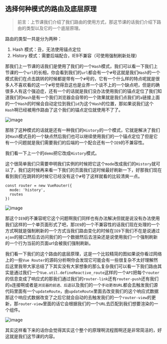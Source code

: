 ## 选择何种模式的路由及底层原理

> 前言：上节课我们介绍了我们路由的使用方式，那这节课的话我们介绍下路由的类型以及它的一个底层原理。

路由的类型一共是分为两种：
1. Hash 模式：丑，无法使用锚点定位
2. History 模式：需要后端配合，IE9不兼容（可使用强制刷新处理）


那我们上一节课的话我们是使用了我们的一个`Hash`模式，我们可以看一下我们上节课的一个`url`的长相，你会看到我们的`url`都会有一个`#`号这就是我们`Hash`的一个模式我们在点击跳转的时候都是带有一个`#`号的，它有一个什么样的特点呢就是很多人不喜欢看的这一个`#`号觉得丑这也是业界一个谈不上的一个缺点吧，但是的确很多人有这个强迫症，还有一个的话就是我们没办法使用我们的锚点定位了我们知道我们的`Hash`是有一个我们浏览器会自带的一个效果就是我们点我们的`a`链接上面的一个`Hash`的时候会自动定位到我们`id`为这个`Hash`的位置，那如果说我们这个`Hash`啊已经被用作路由了这个我们的锚点定位就使用不了了。

![image](http://m.qpic.cn/psc?/V12UXEll2JjLTU/S1G4*2hi*D5aPIJug2nMaz7I7RcMoTmIBCFzmFnT6nX*bqTuddvvx5NJW6kCnVkiWsY0QMqbkFP9v0Ax2wH6*F8eJmjtKmZ3WnrGhUlzugA!/b&bo=sAEfAQAAAAARB58!&rf=viewer_4&t=5)


那除了这种模式的话就是还有一种我们的`History`的一个模式，它就是解决了我们对`Hash`模式丑的一个缺点然后我们也可以继续使用我们的一个锚点定位了但是它有一个问题就是我们需要我们的后端的一个配合还有一个`IE9`的不兼容性。

我们看一下上一个的`demo`把它改成`History`模式。

这个很简单我们只需要申明我们实例的时候把它这个`mode`改成我们的`History`就可以了，我们这时候再来看一下我们的页面我们这时候最好刷新一下，好那我们现在看到我们在跳转的时候它已经没有这个`#`号了这样就看的比较清爽一点。


```
const router = new VueRouter({
  mode: 'history',
  routes
})
```
![image](http://m.qpic.cn/psc?/V12UXEll2JjLTU/S1G4*2hi*D5aPIJug2nMa02NREa4UrF*3RzU0lk7WiQ5f0s.D*zg9sOi1eagwBG8xufyYR7Q05t78PcYA9BJ1aKvWdpqqDKizTzOEeDavK8!/b&bo=owE8AQAAAAARB68!&rf=viewer_4&t=5)

那这个`IE9`的不兼容呢它这个问题啊我们同样也有办法解决但就是说没有办法使用我们这样的一个单页面形式了吧，那`IE9`的一个不兼容性的话我们现在处理的一个方式啊就是强制刷新的一个方式当我们路由变化的时候在`IE9`下我们不在是说通过`ajax`的接口然后去访问我们的一个数据然后去渲染还是说使用我们一个强制刷新的一个行为当前的页面url会被我们强制刷新。

我们看一下我们的这个路由的底层原理，这是一个比较精简的图如果说你看过网络上的一些`Vue Router`的源码分析啊你会发现它可能会有一些很复杂不太好理解然后这里我带大家总结了下其实没有大家想象的那么复杂我们可以看一下我们路由其实是通过我们一个`Vue.util.defineReactive_route`这样的一个`API`把每个`router`的信息变成了响应式的那我们通过我们的`router-link`还有`router-push`还有我们的`a`连接啊或者是`浏览器的前进、后退`以及我们的一个`手动更改URL`都会去触发我们源代码里面有一个`updateRoute`，由`updateRoute`里面去改变我们的这个响应式数据那这个响应式数据改变了之后它就会自动的去触发我们的一个`router-view`的更新，那`router-view`里面的话它会根据我们的一个`URL`去匹配到我们想要渲染的一个组件。


![image](http://m.qpic.cn/psc?/V12UXEll2JjLTU/S1G4*2hi*D5aPIJug2nMa0vOBvQzb44bnlfP4UFdBBQQPzR5uRuWvgaThPerTQNRvgac28edsWs2ZWGpGpOszScUb*nruT8qY4Za1*ya7LM!/b&bo=RAN*AQAAAAARBwk!&rf=viewer_4&t=5)


其实这样看下来的话你会觉得其实这个整个的原理啊流程图啊还是非常简洁的，好这就是我们这节课的内容。

